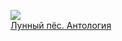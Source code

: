 ![](/books/sf_social/Мария%20Васильевна%20Семенова/Лунный%20пёс.%20Антология.jpg)  
[Лунный пёс. Антология](/books/sf_social/Мария%20Васильевна%20Семенова/Лунный%20пёс.%20Антология)